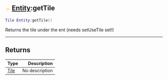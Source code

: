 ## ![shared](../../.gitbook/assets/shared.png) [Entity](https://iaswiki.rawr.dev/readme/entity):getTile

```lua
Tile Entity:getTile()
```

Returns the tile under the ent (needs setUseTile set!)

------
## Returns

| Type   | Description |
| ------ | ----------: |
| [Tile](https://iaswiki.rawr.dev/readme/tile) | No description |

